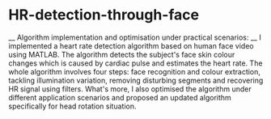 # HR-detection-through-face
 __ Algorithm implementation and optimisation under practical scenarios: __
I implemented a heart rate detection algorithm based on human face video using MATLAB. The algorithm detects the subject's face skin colour changes which is caused by cardiac pulse and estimates the heart rate. The whole algorithm involves four steps: face recognition and colour extraction, tackling illumination variation, removing disturbing segments and recovering HR signal using filters. What's more, I also optimised the algorithm under different application scenarios and proposed an updated algorithm specifically for head rotation situation.
